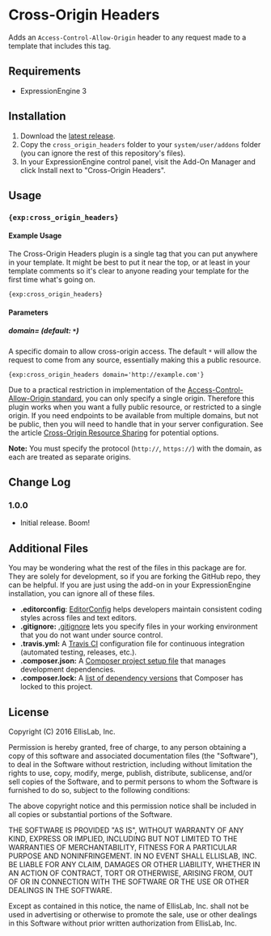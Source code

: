 # Cross-Origin Headers

Adds an `Access-Control-Allow-Origin` header to any request made to a template that includes this tag.

## Requirements

- ExpressionEngine 3

## Installation

1. Download the [latest release](https://github.com/EllisLab/Cross-Origin-Headers/releases/latest).
2. Copy the `cross_origin_headers` folder to your `system/user/addons` folder (you can ignore the rest of this repository's files).
3. In your ExpressionEngine control panel, visit the Add-On Manager and click Install next to "Cross-Origin Headers".

## Usage

### `{exp:cross_origin_headers}`

#### Example Usage

The Cross-Origin Headers plugin is a single tag that you can put anywhere in your template. It might be best to put it near the top, or at least in your template comments so it's clear to anyone reading your template for the first time what's going on.

```
{exp:cross_origin_headers}
```

#### Parameters

##### domain= (default: `*`)

A specific domain to allow cross-origin access. The default `*` will allow the request to come from any source, essentially making this a public resource.

```
{exp:cross_origin_headers domain='http://example.com'}
```

Due to a practical restriction in implementation of the [Access-Control-Allow-Origin standard](https://www.w3.org/TR/cors/#access-control-allow-origin-response-header), you can only specify a single origin. Therefore this plugin works when you want a fully public resource, or restricted to a single origin. If you need endpoints to be available from multiple domains, but not be public, then you will need to handle that in your server configuration. See the article [Cross-Origin Resource Sharing](https://expressionengine.com/learn/cross-origin-resource-sharing-cors) for potential options.

**Note:** You must specify the protocol (`http://`, `https://`) with the domain, as each are treated as separate origins.

## Change Log

### 1.0.0

- Initial release. Boom!

## Additional Files

You may be wondering what the rest of the files in this package are for. They are solely for development, so if you are forking the GitHub repo, they can be helpful. If you are just using the add-on in your ExpressionEngine installation, you can ignore all of these files.

- **.editorconfig**: [EditorConfig](http://editorconfig.org) helps developers maintain consistent coding styles across files and text editors.
- **.gitignore:** [.gitignore](https://git-scm.com/docs/gitignore) lets you specify files in your working environment that you do not want under source control.
- **.travis.yml:** A [Travis CI](https://travis-ci.org) configuration file for continuous integration (automated testing, releases, etc.).
- **.composer.json:** A [Composer project setup file](https://getcomposer.org/doc/01-basic-usage.md) that manages development dependencies.
- **.composer.lock:** A [list of dependency versions](https://getcomposer.org/doc/01-basic-usage.md#composer-lock-the-lock-file) that Composer has locked to this project.

## License

Copyright (C) 2016 EllisLab, Inc.

Permission is hereby granted, free of charge, to any person obtaining a copy of this software and associated documentation files (the "Software"), to deal in the Software without restriction, including without limitation the rights to use, copy, modify, merge, publish, distribute, sublicense, and/or sell copies of the Software, and to permit persons to whom the Software is furnished to do so, subject to the following conditions:

The above copyright notice and this permission notice shall be included in all copies or substantial portions of the Software.

THE SOFTWARE IS PROVIDED "AS IS", WITHOUT WARRANTY OF ANY KIND, EXPRESS OR IMPLIED, INCLUDING BUT NOT LIMITED TO THE WARRANTIES OF MERCHANTABILITY, FITNESS FOR A PARTICULAR PURPOSE AND NONINFRINGEMENT. IN NO EVENT SHALL ELLISLAB, INC. BE LIABLE FOR ANY CLAIM, DAMAGES OR OTHER LIABILITY, WHETHER IN AN ACTION OF CONTRACT, TORT OR OTHERWISE, ARISING FROM, OUT OF OR IN CONNECTION WITH THE SOFTWARE OR THE USE OR OTHER DEALINGS IN THE SOFTWARE.

Except as contained in this notice, the name of EllisLab, Inc. shall not be used in advertising or otherwise to promote the sale, use or other dealings in this Software without prior written authorization from EllisLab, Inc.
